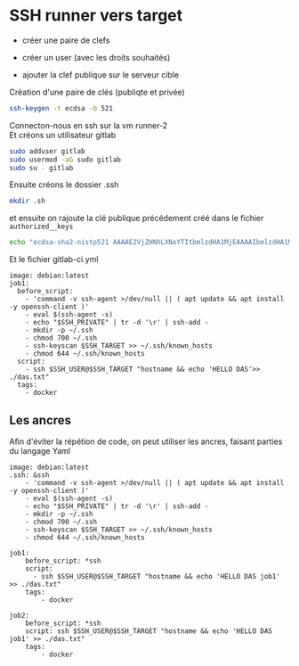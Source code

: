 # SSH runner vers target

  * créer une paire de clefs
  
  * créer un user (avec les droits souhaités)
  
  * ajouter la clef publique sur le serveur cible


Création d'une paire de clés (publiqte et privée) 

```bash
ssh-keygen -t ecdsa -b 521
```

Connecton-nous en ssh sur la vm runner-2   
Et créons un utilisateur gitlab

```bash
sudo adduser gitlab
sudo usermod -aG sudo gitlab
sudo su - gitlab
```
Ensuite créons le dossier .ssh 
```bash
mkdir .sh
```
et ensuite on rajoute la clé publique précédement créé dans le fichier ``authorized__keys``

```bash
echo "ecdsa-sha2-nistp521 AAAAE2VjZHNhLXNoYTItbmlzdHA1MjEAAAAIbmlzdHA1MjEAAACFBACb59WLcHEVoT2whP1FAP4xPKSqCVQe3aBboj2e2Y/fCXEagxpLfniki2+ID+KhsI6y1owPdhANzW+odKmiUPyDkADqZes3ssTH79FVrl8g8SwpjMqEjFkfh4OUKKXJKJhTUDYxcnYd/YplaqF7yK85sm+PbjbxkBNAY/vZ33rUsL/9uQ== azureuser@gitlab-1" > ~/.ssh/authorized_keys
```
Et le fichier gitlab-ci.yml

```
image: debian:latest
job1:
  before_script:
    - 'command -v ssh-agent >/dev/null || ( apt update && apt install -y openssh-client )' 
    - eval $(ssh-agent -s)
    - echo "$SSH_PRIVATE" | tr -d '\r' | ssh-add -
    - mkdir -p ~/.ssh
    - chmod 700 ~/.ssh
    - ssh-keyscan $SSH_TARGET >> ~/.ssh/known_hosts
    - chmod 644 ~/.ssh/known_hosts
  script:
    - ssh $SSH_USER@$SSH_TARGET "hostname && echo 'HELLO DAS'>> ./das.txt"
  tags:
    - docker
```

## Les ancres 

Afin d'éviter la répétion de code, on peut utiliser les ancres, faisant parties du langage Yaml

```
image: debian:latest
.ssh: &ssh
    - 'command -v ssh-agent >/dev/null || ( apt update && apt install -y openssh-client )' 
    - eval $(ssh-agent -s)
    - echo "$SSH_PRIVATE" | tr -d '\r' | ssh-add -
    - mkdir -p ~/.ssh
    - chmod 700 ~/.ssh
    - ssh-keyscan $SSH_TARGET >> ~/.ssh/known_hosts
    - chmod 644 ~/.ssh/known_hosts

job1:
    before_script: *ssh
    script:
      - ssh $SSH_USER@$SSH_TARGET "hostname && echo 'HELLO DAS job1' >> ./das.txt"
    tags:
        - docker

job2:
    before_script: *ssh
    script: ssh $SSH_USER@$SSH_TARGET "hostname && echo 'HELLO DAS job1' >> ./das.txt"
    tags:
        - docker
```




